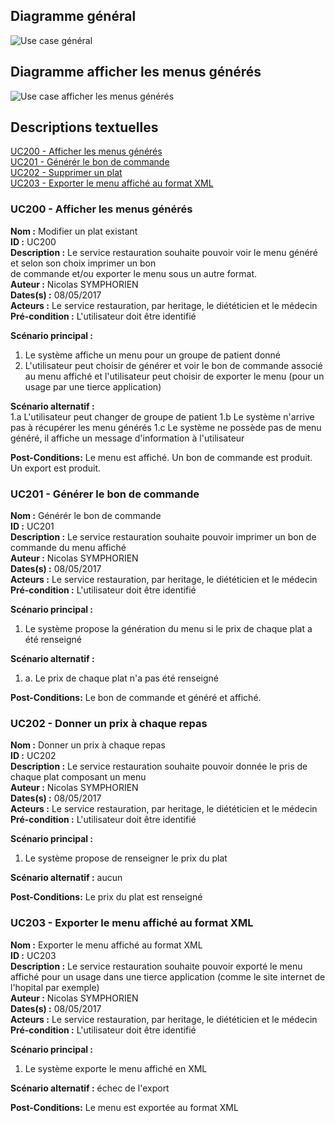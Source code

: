 ## Diagramme général

![Use case général](https://seikomi.github.io/Vitameal/Documentation/CasDUtilisations/uc_principal.svg)

## Diagramme afficher les menus générés 

![Use case afficher les menus générés](https://seikomi.github.io/Vitameal/Documentation/CasDUtilisations/AfficherMenu/uc_afficher_menu.svg)

## Descriptions textuelles

[UC200 - Afficher les menus générés](#uc200---afficher-les-menus-générés)  
[UC201 - Générér le bon de commande](#uc201---générer-le-bon-de-commande)  
[UC202 - Supprimer un plat](#uc202---donner-un-prix-à-chaque-repas)  
[UC203 - Exporter le menu affiché au format XML](#uc203---exporter-le-menu-affiché-au-format-xml)  

### UC200 - Afficher les menus générés

**Nom :** Modifier un plat existant  
**ID :** UC200  
**Description :** Le service restauration souhaite pouvoir voir le menu généré et selon son choix imprimer un bon  
de commande et/ou exporter le menu sous un autre format.  
**Auteur :** Nicolas SYMPHORIEN  
**Dates(s) :** 08/05/2017  
**Acteurs :** Le service restauration, par heritage, le diététicien et le médecin  
**Pré-condition :** L'utilisateur doit être identifié  

**Scénario principal :**  
1. Le système affiche un menu pour un groupe de patient donné 
2. L'utilisateur peut choisir de générer et voir le bon de commande associé au menu affiché et l'utilisateur peut choisir de 
exporter le menu (pour un usage par une tierce application)

**Scénario alternatif :**  
1.a L'utilisateur peut changer de groupe de patient
1.b Le système n'arrive pas à récupérer les menu générés
1.c Le système ne possède pas de menu généré, il affiche un message d'information à l'utilisateur

**Post-Conditions:** Le menu est affiché. Un bon de commande est produit. Un export est produit.

### UC201 - Générer le bon de commande

**Nom :** Générér le bon de commande  
**ID :** UC201  
**Description :** Le service restauration souhaite pouvoir imprimer un bon de commande du menu affiché  
**Auteur :** Nicolas SYMPHORIEN  
**Dates(s) :** 08/05/2017  
**Acteurs :** Le service restauration, par heritage, le diététicien et le médecin  
**Pré-condition :** L'utilisateur doit être identifié  

**Scénario principal :**  
1. Le système propose la génération du menu si le prix de chaque plat a été renseigné  

**Scénario alternatif :**  
1. a. Le prix de chaque plat n'a pas été renseigné  

**Post-Conditions:** Le bon de commande et généré et affiché.

### UC202 - Donner un prix à chaque repas

**Nom :** Donner un prix à chaque repas  
**ID :** UC202  
**Description :** Le service restauration souhaite pouvoir donnée le pris de chaque plat composant un menu  
**Auteur :** Nicolas SYMPHORIEN  
**Dates(s) :** 08/05/2017  
**Acteurs :** Le service restauration, par heritage, le diététicien et le médecin  
**Pré-condition :** L'utilisateur doit être identifié  

**Scénario principal :**  
1. Le système propose de renseigner le prix du plat

**Scénario alternatif :** aucun 

**Post-Conditions:** Le prix du plat est renseigné

### UC203 - Exporter le menu affiché au format XML

**Nom :** Exporter le menu affiché au format XML  
**ID :** UC203  
**Description :** Le service restauration souhaite pouvoir exporté le menu affiché pour un usage dans une tierce 
application (comme le site internet de l'hopital par exemple)  
**Auteur :** Nicolas SYMPHORIEN  
**Dates(s) :** 08/05/2017  
**Acteurs :** Le service restauration, par heritage, le diététicien et le médecin  
**Pré-condition :** L'utilisateur doit être identifié  

**Scénario principal :**  
1. Le système exporte le menu affiché en XML

**Scénario alternatif :** échec de l'export 

**Post-Conditions:** Le menu est exportée au format XML
